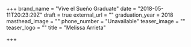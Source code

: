 +++
brand_name = "Vive el Sueño Graduate"
date = "2018-05-11T20:23:29Z"
draft = true
external_url = ""
graduation_year = 2018
masthead_image = ""
phone_number = "Unavailable"
teaser_image = ""
teaser_logo = ""
title = "Melissa Arrieta"

+++
